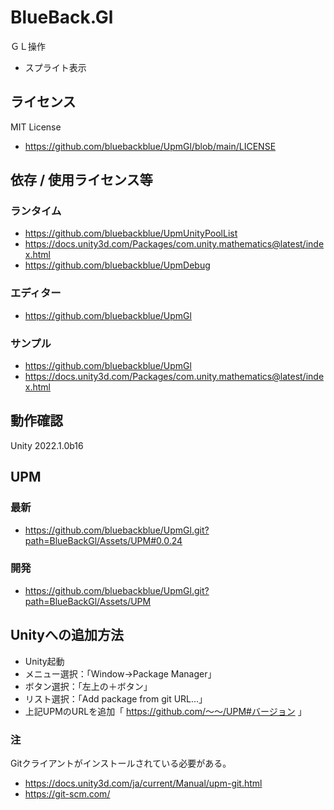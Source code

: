 # BlueBack.Gl
ＧＬ操作
* スプライト表示

## ライセンス
MIT License
* https://github.com/bluebackblue/UpmGl/blob/main/LICENSE

## 依存 / 使用ライセンス等
### ランタイム
* https://github.com/bluebackblue/UpmUnityPoolList
* https://docs.unity3d.com/Packages/com.unity.mathematics@latest/index.html
* https://github.com/bluebackblue/UpmDebug
### エディター
* https://github.com/bluebackblue/UpmGl
### サンプル
* https://github.com/bluebackblue/UpmGl
* https://docs.unity3d.com/Packages/com.unity.mathematics@latest/index.html

## 動作確認
Unity 2022.1.0b16

## UPM
### 最新
* https://github.com/bluebackblue/UpmGl.git?path=BlueBackGl/Assets/UPM#0.0.24
### 開発
* https://github.com/bluebackblue/UpmGl.git?path=BlueBackGl/Assets/UPM

## Unityへの追加方法
* Unity起動
* メニュー選択：「Window->Package Manager」
* ボタン選択：「左上の＋ボタン」
* リスト選択：「Add package from git URL...」
* 上記UPMのURLを追加「 https://github.com/～～/UPM#バージョン 」
### 注
Gitクライアントがインストールされている必要がある。
* https://docs.unity3d.com/ja/current/Manual/upm-git.html
* https://git-scm.com/


